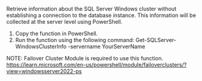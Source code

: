 Retrieve information about the SQL Server Windows cluster without establishing a connection to the database instance. This information will be collected at the server level using PowerShell.
1. Copy the function in PowerShell.
2. Run the function using the following command:
Get-SQLServer-WindowsClusterInfo -servername YourServerName

NOTE: Failover Cluster Module is required to use this function.
https://learn.microsoft.com/en-us/powershell/module/failoverclusters/?view=windowsserver2022-ps
